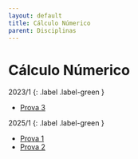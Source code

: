 ```yaml
---
layout: default
title: Cálculo Númerico
parent: Disciplinas
---
```


# Cálculo Númerico

2023/1
{: .label .label-green }

- [Prova 3](2023/1/prova3.pdf)

2025/1
{: .label .label-green }

- [Prova 1](2025/1/prova1.pdf)
- [Prova 2](2025/1/prova2.pdf)
